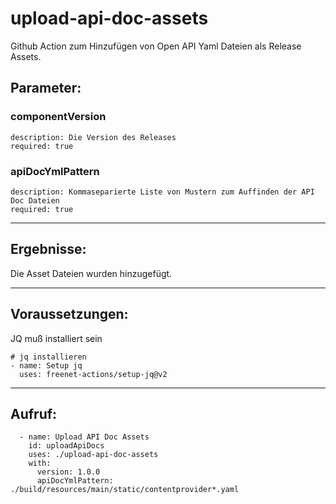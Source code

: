 # upload-api-doc-assets

Github Action zum Hinzufügen von Open API Yaml Dateien als Release Assets.

## Parameter:
### componentVersion
    description: Die Version des Releases
    required: true
### apiDocYmlPattern
    description: Kommaseparierte Liste von Mustern zum Auffinden der API Doc Dateien
    required: true

---

## Ergebnisse:

Die Asset Dateien wurden hinzugefügt.

---

## Voraussetzungen:

JQ muß installiert sein

    # jq installieren
    - name: Setup jq
      uses: freenet-actions/setup-jq@v2

---

## Aufruf:

      - name: Upload API Doc Assets
        id: uploadApiDocs
        uses: ./upload-api-doc-assets
        with:
          version: 1.0.0
          apiDocYmlPattern: ./build/resources/main/static/contentprovider*.yaml